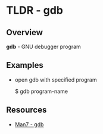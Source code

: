 TLDR - gdb
==========

Overview
--------

**gdb** - GNU debugger program

Examples
--------

- open gdb with specified program

	$ gdb program-name


Resources
---------

- [Man7 - gdb](http://man7.org/linux/man-pages/man1/gdb.1.html)
